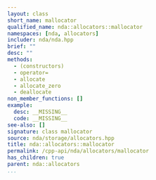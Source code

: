```yaml
---
layout: class
short_name: mallocator
qualified_name: nda::allocators::mallocator
namespaces: [nda, allocators]
includer: nda/nda.hpp
brief: ""
desc: ""
methods:
  - (constructors)
  - operator=
  - allocate
  - allocate_zero
  - deallocate
non_member_functions: []
example:
  desc: __MISSING__
  code: __MISSING__
see-also: []
signature: class mallocator
source: nda/storage/allocators.hpp
title: nda::allocators::mallocator
permalink: /cpp-api/nda/allocators/mallocator
has_children: true
parent: nda::allocators
...
```


